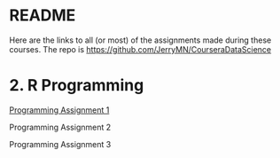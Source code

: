 # README

Here are the links to all (or most) of the assignments made during these courses. The repo is https://github.com/JerryMN/CourseraDataScience

# 2. R Programming

[Programming Assignment 1](https://jerrymn.github.io/CourseraDataScience/2.%20R%20Programming/ProgrammingAssignment1/README.html)

Programming Assignment 2

Programming Assignment 3
